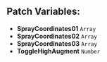 ## Patch Variables:

* __SprayCoordinates01__ ```Array```
* __SprayCoordinates02__ ```Array```
* __SprayCoordinates03__ ```Array```
* __ToggleHighAugment__ ```Number```

